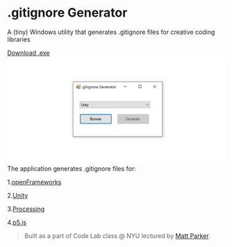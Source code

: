 # .gitignore Generator
A (tiny) Windows utility that generates .gitignore files for creative coding libraries

[Download .exe](https://drive.google.com/file/d/0B2Q7JcVqgf27b1lGSkhScE52eUU/view?usp=sharing)
![alt text](https://github.com/juniorxsound/.gitignore-generator/blob/master/gitignore_capture.jpg "screen capture")
The application generates .gitignore files for:

1.[openFrameworks](https://github.com/openframeworks/openFrameworks)

2.[Unity](https://unity3d.com/)

3.[Processing](https://github.com/processing/processing)

4.[p5.js](https://github.com/processing/p5.js)



> Built as a part of Code Lab class @ NYU lectured by [Matt Parker](https://github.com/madparker).
